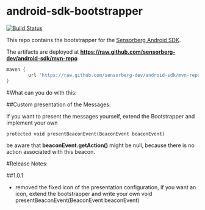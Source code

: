 android-sdk-bootstrapper
========================

[![Build Status](https://travis-ci.org/sensorberg-dev/android-sdk-bootstrapper.svg?branch=master)](https://travis-ci.org/sensorberg-dev/android-sdk-bootstrapper)

This repo contains the bootstrapper for the [Sensorberg Android SDK](https://github.com/sensorberg-dev/android-sdk).

The artifacts are deployed at **https://raw.github.com/sensorberg-dev/android-sdk/mvn-repo**

```groovy
maven {
        url "https://raw.github.com/sensorberg-dev/android-sdk/mvn-repo"
}
```

#What can you do with this:

##Custom presentation of the Messages:

If you want to present the messages yourself, extend the Bootstrapper and implement your own
```
protected void presentBeaconEvent(BeaconEvent beaconEvent)
```

be aware that **beaconEvent.getAction()** might be null, because there is no action associated with this beacon.

#Release Notes:

##1.0.1

* removed the fixed icon of the presentation configuration, if you want an icon, extend the bootstrapper and write your own void presentBeaconEvent(BeaconEvent beaconEvent) 
